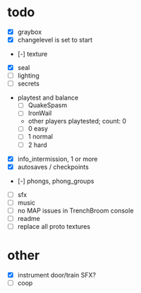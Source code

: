 # todo

- [x] graybox
- [x] changelevel is set to start
- [-] texture
- [x] seal
- [ ] lighting
- [ ] secrets
- playtest and balance
  - [ ] QuakeSpasm
  - [ ] IronWail
  - other players playtested; count: 0
  - [ ] 0 easy
  - [ ] 1 normal
  - [ ] 2 hard
- [x] info_intermission, 1 or more
- [x] autosaves / checkpoints
- [-] phongs, phong_groups
- [ ] sfx
- [ ] music
- [ ] no MAP issues in TrenchBroom console
- [ ] readme
- [ ] replace all proto textures

# other

- [x] instrument door/train SFX?
- [ ] coop
